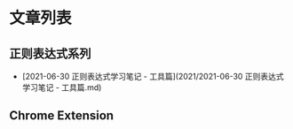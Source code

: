 # 文章列表


## 正则表达式系列
- [2021-06-30 正则表达式学习笔记 - 工具篇](2021/2021-06-30 正则表达式学习笔记 - 工具篇.md)

## Chrome Extension